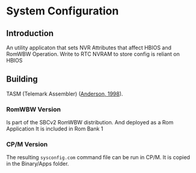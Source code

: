 # System Configuration

## Introduction

An utility applicaton that sets NVR Attributes that affect HBIOS and 
RomWBW Operation. Write to RTC NVRAM to store config is reliant on HBIOS

## Building

TASM (Telemark Assembler) ([Anderson, 1998](##References)).

### RomWBW Version

Is part of the SBCv2 RomWBW distribution. And deployed as a Rom Application
It is included in Rom Bank 1

### CP/M Version

The resulting `sysconfig.com` command file can be run in CP/M.
It is copied in the Binary/Apps folder.

